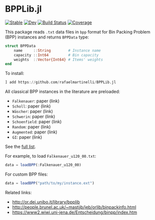 # BPPLib.jl

[![Stable](https://img.shields.io/badge/docs-stable-blue.svg)](https://rafaelmartinelli.github.io/BPPLib.jl/stable)
[![Dev](https://img.shields.io/badge/docs-dev-blue.svg)](https://rafaelmartinelli.github.io/BPPLib.jl/dev)
[![Build Status](https://github.com/rafaelmartinelli/BPPLib.jl/workflows/CI/badge.svg)](https://github.com/rafaelmartinelli/BPPLib.jl/actions)
[![Coverage](https://codecov.io/gh/rafaelmartinelli/BPPLib.jl/branch/main/graph/badge.svg)](https://codecov.io/gh/rafaelmartinelli/BPPLib.jl)

This package reads `.txt` data files in `bpp` format for Bin Packing Problem (BPP) instances and returns `BPPData` type:

```julia
struct BPPData
    name     ::String        # Instance name
    capacity ::Int64         # Bin capacity
    weights  ::Vector{Int64} # Items' weights
end
```

To install:
```julia
] add https://github.com/rafaelmartinelli/BPPLib.jl
```

All classical BPP instances in the literature are preloaded:

- `Falkenauer`: paper (link)
- `Scholl`: paper (link)
- `Wäscher`: paper (link)
- `Schwerin`: paper (link)
- `Schoenfield`: paper (link)
- `Random`: paper (link)
- `Augmented`: paper (link)
- `GI`: paper (link)

See the [full list](https://github.com/rafaelmartinelli/BPPLib.jl/tree/main/data).

For example, to load `Falkenauer_u120_00.txt`:
```julia
data = loadBPP(:Falkenauer_u120_00)
```

For custom BPP files:
```julia
data = loadBPP("path/to/my/instance.ext")
```

Related links:
- http://or.dei.unibo.it/library/bpplib
- http://people.brunel.ac.uk/~mastjjb/jeb/orlib/binpackinfo.html
- https://www2.wiwi.uni-jena.de/Entscheidung/binpp/index.htm
